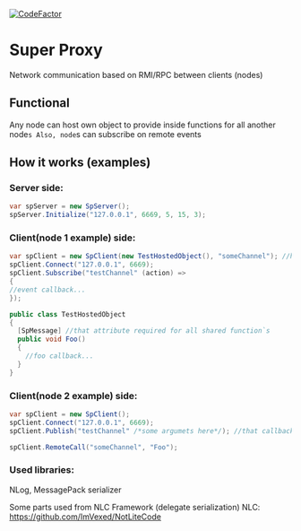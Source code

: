 [![CodeFactor](https://www.codefactor.io/repository/github/sagara42/superproxy/badge)](https://www.codefactor.io/repository/github/sagara42/superproxy)

# Super Proxy
Network communication based on RMI/RPC between clients (nodes)

## Functional
Any node can host own object to provide inside functions for all another node`s
Also, node`s can subscribe on remote events

## How it works (examples)

### Server side:

```C#
var spServer = new SpServer();
spServer.Initialize("127.0.0.1", 6669, 5, 15, 3);
```

### Client(node 1 example) side:

```C#
var spClient = new SpClient(new TestHostedObject(), "someChannel"); //here we install self hosted object with shared function`s on channel
spClient.Connect("127.0.0.1", 6669);
spClient.Subscribe("testChannel" (action) =>
{
//event callback...
});

public class TestHostedObject
{
  [SpMessage] //that attribute required for all shared function`s
  public void Foo()
  {
    //foo callback...
  }
}
```

### Client(node 2 example) side:

```C#
var spClient = new SpClient();
spClient.Connect("127.0.0.1", 6669);
spClient.Publish("testChannel" /*some argumets here*/); //that callback will receive all subsribed clients on 'testChannel'

spClient.RemoteCall("someChannel", "Foo");
```

### Used libraries:
NLog,
MessagePack serializer

Some parts used from NLC Framework (delegate serialization)
NLC: https://github.com/ImVexed/NotLiteCode
